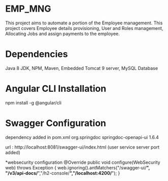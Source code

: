 # EMP_MNG
This project aims to automate a portion of the Employee management. This project covers Employee details provisioning, User and Roles management, Allocating Jobs and assign payments to the employee.

# Dependencies
Java 8 JDK,
NPM,
Maven,
Embedded Tomcat 9 server,
MySQL Database

# Angular CLI Installation
npm install -g @angular/cli

# Swagger Configuration
dependency added in pom.xml
<dependency>
<groupId>org.springdoc</groupId>
<artifactId>springdoc-openapi-ui</artifactId>
<version>1.6.4</version>
</dependency>

url : http://localhost:8081/swagger-ui/index.html
(user service server port added)

*websecurity configuration
@Override
    public void configure(WebSecurity web) throws Exception {
        web.ignoring().antMatchers("/swagger-ui/**", "/v3/api-docs/**","/h2-console/**","/localhost:4200/**");
    }